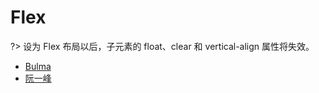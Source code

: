 # Flex

?> 设为 Flex 布局以后，子元素的 float、clear 和 vertical-align 属性将失效。

- [Bulma](https://cssreference.io/)
- [阮一峰](http://www.ruanyifeng.com/blog/2015/07/flex-grammar.html)
